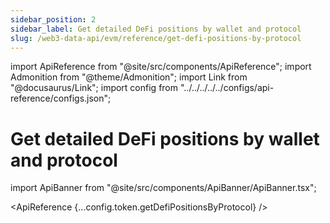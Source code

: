 ```yaml
---
sidebar_position: 2
sidebar_label: Get detailed DeFi positions by wallet and protocol
slug: /web3-data-api/evm/reference/get-defi-positions-by-protocol
---
```


import ApiReference from "@site/src/components/ApiReference";
import Admonition from "@theme/Admonition";
import Link from "@docusaurus/Link";
import config from "../../../../../configs/api-reference/configs.json";

# Get detailed DeFi positions by wallet and protocol

import ApiBanner from "@site/src/components/ApiBanner/ApiBanner.tsx";

<ApiReference {...config.token.getDefiPositionsByProtocol} />
